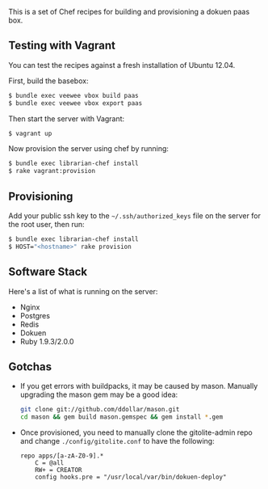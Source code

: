 This is a set of Chef recipes for building and provisioning a dokuen paas
box.

## Testing with Vagrant

You can test the recipes against a fresh installation of Ubuntu 12.04.

First, build the basebox:

```bash
$ bundle exec veewee vbox build paas
$ bundle exec veewee vbox export paas
```

Then start the server with Vagrant:

```bash
$ vagrant up
```

Now provision the server using chef by running:

```bash
$ bundle exec librarian-chef install
$ rake vagrant:provision
```

## Provisioning

Add your public ssh key to the `~/.ssh/authorized_keys` file on the server for
the root user, then run:

```bash
$ bundle exec librarian-chef install
$ HOST="<hostname>" rake provision
```

## Software Stack

Here's a list of what is running on the server:

* Nginx
* Postgres
* Redis
* Dokuen
* Ruby 1.9.3/2.0.0

## Gotchas

* If you get errors with buildpacks, it may be caused by mason. Manually
  upgrading the mason gem may be a good idea:

  ```bash
  git clone git://github.com/ddollar/mason.git
  cd mason && gem build mason.gemspec && gem install *.gem
  ```

* Once provisioned, you need to manually clone the gitolite-admin repo and
  change `./config/gitolite.conf` to have the following:

  ```
  repo apps/[a-zA-Z0-9].*
      C = @all
      RW+ = CREATOR
      config hooks.pre = "/usr/local/var/bin/dokuen-deploy"
  ```
